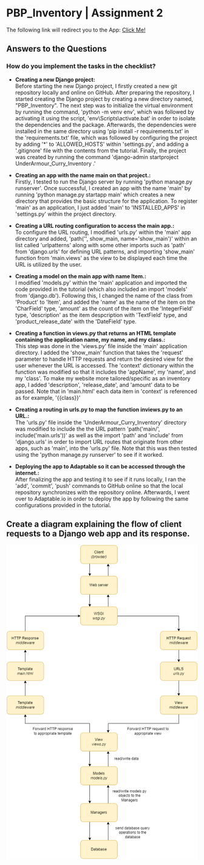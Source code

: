 # PBP_Inventory | Assignment 2

The following link will redirect you to the App: [Click Me!](https://curry-under-armour-inventoryy.adaptable.app/main/)

## Answers to the Questions

### How do you implement the tasks in the checklist?

* __Creating a new Django project:__<br>
Before starting the new Django project, I firstly created a new git repository locally and online on GitHub. After preparing the repository, I started creating the Django project by creating a new directory named, "PBP_Inventory". The next step was to initialize the virtual environment by running the command, 'python -m venv env', which was followed by activating it using the script, 'env\Scripts\activate.bat' in order to isolate the dependencies and the package. Afterwards, the dependencies were installed in the same directory using 'pip install -r requirements.txt' in the 'requirements.txt' file, which was followed by configuring the project by adding '*' to 'ALLOWED_HOSTS' within 'settings.py', and adding a '.gitignore' file with the contents from the tutorial. Finally, the project was created by running the command 'django-admin startproject UnderArmour_Curry_Inventory .'

* __Creating an app with the name main on that project.:__<br>
Firstly, I tested to run the Django server by running 'python manage.py runserver'. Once successful, I created an app with the name 'main' by running 'python manage.py startapp main' which creates a new directory that provides the basic structure for the application. To register 'main' as an application, I just added 'main' to 'INSTALLED_APPS' in 'settings.py' within the project directory.

* __Creating a URL routing configuration to access the main app.:__<br>
To configure the URL routing, I modified 'urls.py' within the 'main' app directory and added, 'path('', show_main, name='show_main')' within an list called 'urlpatterns' along with some other imports such as 'path' from 'django.urls' for defining URL patterns, and importing 'show_main' function from 'main.views' as the view to be displayed each time the URL is utilized by the user.

* __Creating a model on the main app with name Item.:__<br>
I modified 'models.py' within the 'main' application and imported the code provided in the tutorial (which also included an import 'models' from 'django.db'). Following this, I changed the name of the class from 'Product' to 'Item', and added the 'name' as the name of the item on the 'CharField' type, 'amount' as the count of the item on the 'IntegerField' type, 'description' as the item despcription with 'TextField' type, and 'product_release_date' with the 'DateField' type.

* __Creating a function in views.py that returns an HTML template containing the application name, my name, and my class.:__<br>
This step was done in the 'views.py' file inside the 'main' application directory. I added the 'show_main' function that takes the 'request' parameter to handle HTTP requests and return the desired view for the user whenever the URL is accessed. The 'context' dictionary within the function was modified so that it includes the 'appName', my 'name', and my 'class'. To make my website more tailored/specific as an inventory app, I added 'description', 'release_date', and 'amount' data to be passed. Note that in 'main.html' each data item in 'context' is referenced as for example, '{{class}}'

* __Creating a routing in urls.py to map the function inviews.py to an URL.:__<br>
The 'urls.py' file inside the 'UnderArmour_Curry_Inventory' directory was modified to include the the URL pattern 'path('main/', include('main.urls'))' as well as the import 'path' and 'include' from 'django.urls' in order to import URL routes that originate from other apps, such as 'main', into the 'urls.py' file. Note that this was then tested using the 'python manage.py runserver' to see if it worked.

* __Deploying the app to Adaptable so it can be accessed through the internet.:__<br>
After finalizing the app and testing it to see if it runs locally, I ran the 'add', 'commit', 'push' commands to GitHub online so that the local repository synchronizes with the repository online. Afterwards, I went over to Adaptable.io in order to deploy the app by following the same configurations provided in the tutorial.

## Create a diagram explaining the flow of client requests to a Django web app and its response.
<img src="/assets/Flowchart_PBP_Assignment2.png">







